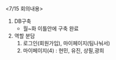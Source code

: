 <7/15 회의내용>

1. DB구축
	- 월~화 이틀안에 구축 완료
2. 역할 분담
	1. 로그인(회원가입), 마이페이지(팀나눠서)
	2. 마이페이지(4) : 현민, 유진, 상필,광희
<!--stackedit_data:
eyJoaXN0b3J5IjpbLTE2MjM5NDk5NDVdfQ==
-->